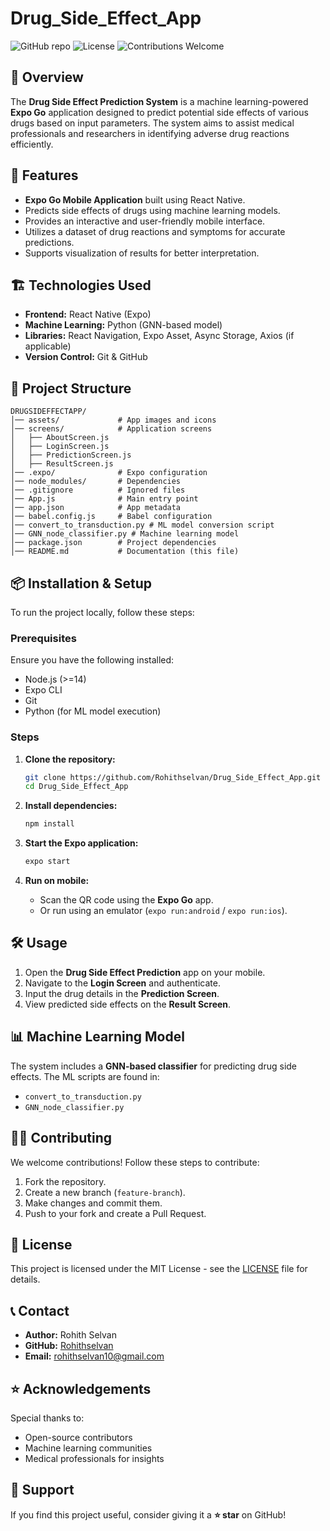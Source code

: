 # Drug_Side_Effect_App

![GitHub repo](https://img.shields.io/badge/GitHub-Repository-blue.svg)
![License](https://img.shields.io/badge/License-MIT-green.svg)
![Contributions Welcome](https://img.shields.io/badge/Contributions-Welcome-brightgreen.svg)

## 📌 Overview
The **Drug Side Effect Prediction System** is a machine learning-powered **Expo Go** application designed to predict potential side effects of various drugs based on input parameters. The system aims to assist medical professionals and researchers in identifying adverse drug reactions efficiently.

## 🎯 Features
- **Expo Go Mobile Application** built using React Native.
- Predicts side effects of drugs using machine learning models.
- Provides an interactive and user-friendly mobile interface.
- Utilizes a dataset of drug reactions and symptoms for accurate predictions.
- Supports visualization of results for better interpretation.

## 🏗️ Technologies Used
- **Frontend:** React Native (Expo)
- **Machine Learning:** Python (GNN-based model)
- **Libraries:** React Navigation, Expo Asset, Async Storage, Axios (if applicable)
- **Version Control:** Git & GitHub

## 📂 Project Structure
```
DRUGSIDEFFECTAPP/
│── assets/             # App images and icons
│── screens/            # Application screens
│   ├── AboutScreen.js
│   ├── LoginScreen.js
│   ├── PredictionScreen.js
│   ├── ResultScreen.js
│── .expo/              # Expo configuration
│── node_modules/       # Dependencies
│── .gitignore          # Ignored files
│── App.js              # Main entry point
│── app.json            # App metadata
│── babel.config.js     # Babel configuration
│── convert_to_transduction.py # ML model conversion script
│── GNN_node_classifier.py # Machine learning model
│── package.json        # Project dependencies
│── README.md           # Documentation (this file)
```

## 📦 Installation & Setup
To run the project locally, follow these steps:

### Prerequisites
Ensure you have the following installed:
- Node.js (>=14)
- Expo CLI
- Git
- Python (for ML model execution)

### Steps
1. **Clone the repository:**
   ```sh
   git clone https://github.com/Rohithselvan/Drug_Side_Effect_App.git
   cd Drug_Side_Effect_App
   ```

2. **Install dependencies:**
   ```sh
   npm install
   ```

3. **Start the Expo application:**
   ```sh
   expo start
   ```

4. **Run on mobile:**
   - Scan the QR code using the **Expo Go** app.
   - Or run using an emulator (`expo run:android` / `expo run:ios`).

## 🛠️ Usage
1. Open the **Drug Side Effect Prediction** app on your mobile.
2. Navigate to the **Login Screen** and authenticate.
3. Input the drug details in the **Prediction Screen**.
4. View predicted side effects on the **Result Screen**.

## 📊 Machine Learning Model
The system includes a **GNN-based classifier** for predicting drug side effects. The ML scripts are found in:
- `convert_to_transduction.py`
- `GNN_node_classifier.py`

## 🧑‍💻 Contributing
We welcome contributions! Follow these steps to contribute:
1. Fork the repository.
2. Create a new branch (`feature-branch`).
3. Make changes and commit them.
4. Push to your fork and create a Pull Request.

## 📝 License
This project is licensed under the MIT License - see the [LICENSE](LICENSE) file for details.

## 📞 Contact
- **Author:** Rohith Selvan
- **GitHub:** [Rohithselvan](https://github.com/Rohithselvan)
- **Email:** rohithselvan10@gmail.com

## ⭐ Acknowledgements
Special thanks to:
- Open-source contributors
- Machine learning communities
- Medical professionals for insights

## 🌟 Support
If you find this project useful, consider giving it a **⭐ star** on GitHub!

